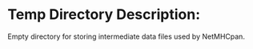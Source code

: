 # Temp Directory Description:
Empty directory for storing intermediate data files used by NetMHCpan.
